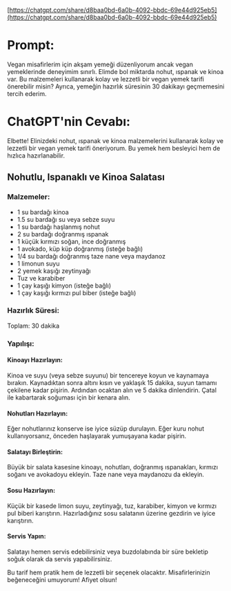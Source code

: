 [https://chatgpt.com/share/d8baa0bd-6a0b-4092-bbdc-69e44d925eb5](https://chatgpt.com/share/d8baa0bd-6a0b-4092-bbdc-69e44d925eb5)

# Prompt: 
Vegan misafirlerim için akşam yemeği düzenliyorum ancak vegan yemeklerinde deneyimim sınırlı. Elimde bol miktarda nohut, ıspanak ve kinoa var. Bu malzemeleri kullanarak kolay ve lezzetli bir vegan yemek tarifi önerebilir misin? Ayrıca, yemeğin hazırlık süresinin 30 dakikayı geçmemesini tercih ederim.

# ChatGPT'nin Cevabı:
Elbette! Elinizdeki nohut, ıspanak ve kinoa malzemelerini kullanarak kolay ve lezzetli bir vegan yemek tarifi öneriyorum. Bu yemek hem besleyici hem de hızlıca hazırlanabilir.

## Nohutlu, Ispanaklı ve Kinoa Salatası
### Malzemeler:
* 1 su bardağı kinoa
* 1.5 su bardağı su veya sebze suyu
* 1 su bardağı haşlanmış nohut
* 2 su bardağı doğranmış ıspanak
* 1 küçük kırmızı soğan, ince doğranmış
* 1 avokado, küp küp doğranmış (isteğe bağlı)
* 1/4 su bardağı doğranmış taze nane veya maydanoz
* 1 limonun suyu
* 2 yemek kaşığı zeytinyağı
* Tuz ve karabiber
* 1 çay kaşığı kimyon (isteğe bağlı)
* 1 çay kaşığı kırmızı pul biber (isteğe bağlı)

### Hazırlık Süresi:
Toplam: 30 dakika

### Yapılışı:
#### Kinoayı Hazırlayın: 
Kinoa ve suyu (veya sebze suyunu) bir tencereye koyun ve kaynamaya bırakın. Kaynadıktan sonra altını kısın ve yaklaşık 15 dakika, suyun tamamı çekilene kadar pişirin. Ardından ocaktan alın ve 5 dakika dinlendirin. Çatal ile kabartarak soğuması için bir kenara alın.

#### Nohutları Hazırlayın: 
Eğer nohutlarınız konserve ise iyice süzüp durulayın. Eğer kuru nohut kullanıyorsanız, önceden haşlayarak yumuşayana kadar pişirin.

#### Salatayı Birleştirin:
Büyük bir salata kasesine kinoayı, nohutları, doğranmış ıspanakları, kırmızı soğanı ve avokadoyu ekleyin. Taze nane veya maydanozu da ekleyin.

#### Sosu Hazırlayın:
Küçük bir kasede limon suyu, zeytinyağı, tuz, karabiber, kimyon ve kırmızı pul biberi karıştırın. Hazırladığınız sosu salatanın üzerine gezdirin ve iyice karıştırın.

#### Servis Yapın:
Salatayı hemen servis edebilirsiniz veya buzdolabında bir süre bekletip soğuk olarak da servis yapabilirsiniz.

Bu tarif hem pratik hem de lezzetli bir seçenek olacaktır. Misafirlerinizin beğeneceğini umuyorum! Afiyet olsun!

